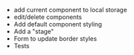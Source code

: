 - add current component to local storage
- edit/delete components
- Add default component styling
- Add a "stage"
- Form to update border styles
- Tests
